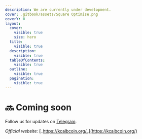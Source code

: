 ```yaml
---
description: We are currently under development.
cover: .gitbook/assets/Square Optimise.png
coverY: 0
layout:
  cover:
    visible: true
    size: hero
  title:
    visible: true
  description:
    visible: true
  tableOfContents:
    visible: true
  outline:
    visible: true
  pagination:
    visible: true
---
```


# 🔜 Coming soon

Follow us for updates on [Telegram](https://t.me/kcalbcoin\_org/).

_Official website:_ [_https://kcalbcoin.org/_](https://kcalbcoin.org/)
